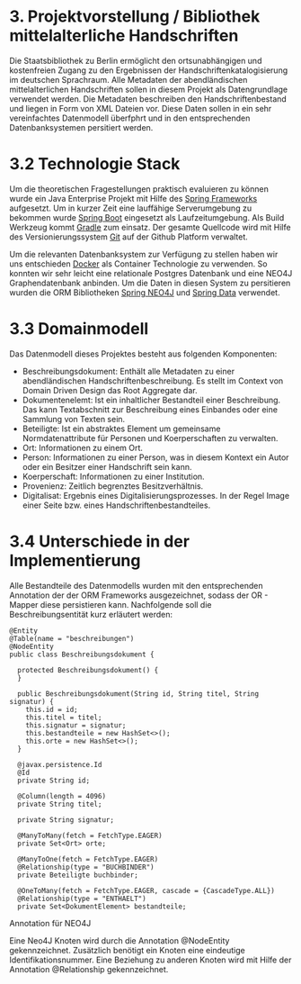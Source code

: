 # 3. Projektvorstellung / Bibliothek mittelalterliche Handschriften
Die Staatsbibliothek zu Berlin ermöglicht den ortsunabhängigen und kostenfreien Zugang zu den Ergebnissen der Handschriftenkatalogisierung im deutschen Sprachraum. Alle Metadaten der abendländischen mittelalterlichen Handschriften
sollen in diesem Projekt als Datengrundlage verwendet werden. Die Metadaten beschreiben den Handschriftenbestand und liegen in Form von XML Dateien vor. Diese Daten sollen in ein sehr vereinfachtes Datenmodell überfphrt und 
in den entsprechenden Datenbanksystemen persitiert werden. 

# 3.2 Technologie Stack

Um die theoretischen Fragestellungen praktisch evaluieren zu können wurde ein Java Enterprise Projekt mit Hilfe des [Spring Frameworks](https://spring.io/) aufgesetzt. 
Um in kurzer Zeit eine lauffähige Serverumgebung zu bekommen wurde [Spring Boot](https://docs.spring.io/spring-boot/docs/current/reference/html/) eingesetzt als Laufzeitumgebung. Als Build Werkzeug 
kommt [Gradle](https://gradle.org/) zum einsatz. Der gesamte Quellcode wird mit Hilfe des Versionierungssystem [Git](https://git-scm.com/) auf der Github Platform verwaltet.  

Um die relevanten Datenbanksystem zur Verfügung zu stellen haben wir uns entschieden [Docker](https://www.docker.com/) als Container Technologie zu verwenden. So konnten wir sehr leicht eine relationale Postgres Datenbank
und eine NEO4J Graphendatenbank anbinden. Um die Daten in diesen System zu persitieren wurden die ORM Bibliotheken [Spring NEO4J](https://spring.io/guides/gs/accessing-data-neo4j/) und [Spring Data](https://spring.io/projects/spring-data) verwendet. 

# 3.3 Domainmodell 

Das Datenmodell dieses Projektes besteht aus folgenden Komponenten: 

  *  Beschreibungsdokument: Enthält alle Metadaten zu einer abendländischen Handschriftenbeschreibung. Es stellt im Context von Domain Driven Design das Root Aggregate dar. 
  *  Dokumentenelemt: Ist ein inhaltlicher Bestandteil einer Beschreibung. Das kann Textabschnitt zur Beschreibung eines Einbandes oder eine Sammlung von Texten sein. 
  *  Beteiligte:  Ist ein abstraktes Element um gemeinsame Normdatenattribute für Personen und Koerperschaften zu verwalten. 
  *  Ort: Informationen zu einem Ort. 
  *  Person: Informationen zu einer Person, was in diesem Kontext ein Autor oder ein Besitzer einer Handschrift sein kann. 
  *  Koerperschaft: Informationen zu einer Institution. 
  *  Provenienz: Zeitlich begrenztes Besitzverhältnis. 
  *  Digitalisat: Ergebnis eines Digitalisierungsprozesses. In der Regel Image einer Seite bzw. eines Handschriftenbestandteiles.  
  
# 3.4 Unterschiede in der Implementierung 

Alle Bestandteile des Datenmodells wurden mit den entsprechenden Annotation der der ORM Frameworks ausgezeichnet, sodass der OR - Mapper diese persistieren kann. Nachfolgende soll die Beschreibungsentität kurz erläutert werden: 

    @Entity
    @Table(name = "beschreibungen")
    @NodeEntity
    public class Beschreibungsdokument {
    
      protected Beschreibungsdokument() {
      }
    
      public Beschreibungsdokument(String id, String titel, String signatur) {
        this.id = id;
        this.titel = titel;
        this.signatur = signatur;
        this.bestandteile = new HashSet<>();
        this.orte = new HashSet<>();
      }
    
      @javax.persistence.Id
      @Id
      private String id;
    
      @Column(length = 4096)
      private String titel;
    
      private String signatur;
    
      @ManyToMany(fetch = FetchType.EAGER)
      private Set<Ort> orte;
    
      @ManyToOne(fetch = FetchType.EAGER)
      @Relationship(type = "BUCHBINDER")
      private Beteiligte buchbinder;
    
      @OneToMany(fetch = FetchType.EAGER, cascade = {CascadeType.ALL})
      @Relationship(type = "ENTHAELT")
      private Set<DokumentElement> bestandteile;
      
Annotation für NEO4J

Eine Neo4J Knoten wird durch die Annotation @NodeEntity gekennzeichnet. Zusätzlich benötigt ein Knoten eine eindeutige Identifikationsnummer. Eine Beziehung zu anderen Knoten wird 
mit Hilfe der Annotation @Relationship gekennzeichnet. 